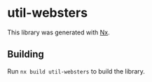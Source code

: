 # util-websters

This library was generated with [Nx](https://nx.dev).

## Building

Run `nx build util-websters` to build the library.
